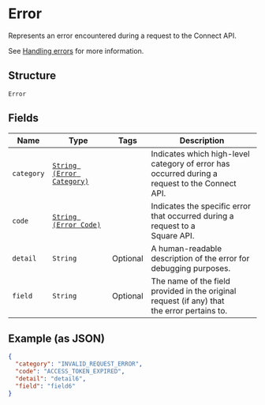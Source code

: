 
# Error

Represents an error encountered during a request to the Connect API.

See [Handling errors](#handlingerrors) for more information.

## Structure

`Error`

## Fields

| Name | Type | Tags | Description |
|  --- | --- | --- | --- |
| `category` | [`String (Error Category)`](/doc/models/error-category.md) |  | Indicates which high-level category of error has occurred during a<br>request to the Connect API. |
| `code` | [`String (Error Code)`](/doc/models/error-code.md) |  | Indicates the specific error that occurred during a request to a<br>Square API. |
| `detail` | `String` | Optional | A human-readable description of the error for debugging purposes. |
| `field` | `String` | Optional | The name of the field provided in the original request (if any) that<br>the error pertains to. |

## Example (as JSON)

```json
{
  "category": "INVALID_REQUEST_ERROR",
  "code": "ACCESS_TOKEN_EXPIRED",
  "detail": "detail6",
  "field": "field6"
}
```

